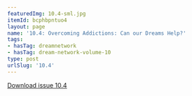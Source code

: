 ```yaml
---
featuredImg: 10.4-sml.jpg
itemId: bcphbpntuo4
layout: page
name: '10.4: Overcoming Addictions: Can our Dreams Help?'
tags:
- hasTag: dreamnetwork
- hasTag: dream-network-volume-10
type: post
urlSlug: '10.4'
---
```

<a href="../files/pdfs/Volume_10/10.4-Dream-Network-Journal_Volume-10_No-4.pdf" download="">Download issue 10.4</a>